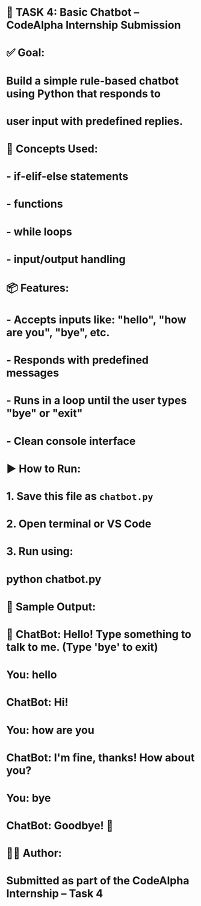 #  💬 TASK 4: Basic Chatbot – CodeAlpha Internship Submission
# 
# ✅ Goal:
# Build a simple rule-based chatbot using Python that responds to
# user input with predefined replies.
#
# 🧠 Concepts Used:
# - if-elif-else statements
# - functions
# - while loops
# - input/output handling
#
# 📦 Features:
# - Accepts inputs like: "hello", "how are you", "bye", etc.
# - Responds with predefined messages
# - Runs in a loop until the user types "bye" or "exit"
# - Clean console interface
#
# ▶️ How to Run:
# 1. Save this file as `chatbot.py`
# 2. Open terminal or VS Code
# 3. Run using:
#       python chatbot.py
#
# 📝 Sample Output:
# 🤖 ChatBot: Hello! Type something to talk to me. (Type 'bye' to exit)
#
# You: hello
# ChatBot: Hi!
#
# You: how are you
# ChatBot: I'm fine, thanks! How about you?
#
# You: bye
# ChatBot: Goodbye! 👋
#
# 👨‍💻 Author:
# Submitted as part of the CodeAlpha Internship – Task 4

